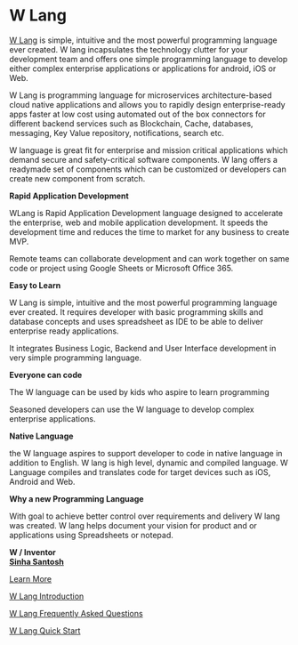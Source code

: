 # W Lang

[W Lang](http://wlang.in) is simple, intuitive and the most powerful programming language ever created.
W lang incapsulates the technology clutter for your development team and offers one simple programming language to develop either complex enterprise applications or applications for android, iOS or Web.

W Lang is programming language for microservices architecture-based cloud native applications and allows you to rapidly design enterprise-ready apps faster at low cost using automated out of the box connectors for different backend services such as Blockchain, Cache, databases, messaging, Key Value repository, notifications, search etc.

W language is great fit for enterprise and mission critical applications which demand secure and safety-critical software components. W lang offers a readymade set of components which can be customized or developers can create new component from scratch.



**Rapid Application Development**

WLang is Rapid Application Development language designed to accelerate the enterprise, web and mobile application development.  It speeds the development time and reduces the time to market for any business to create MVP. 

Remote teams can collaborate development and can work together on same code or project using Google Sheets or Microsoft Office 365.   

  
    
    
****Easy to Learn**** 

W Lang is simple, intuitive and the most powerful programming language ever created. It requires developer with basic programming skills and database concepts and uses spreadsheet as IDE to be able to deliver enterprise ready applications. 

It  integrates Business Logic, Backend and User Interface development in very simple programming language.
  
  

****Everyone can code**** 

The W language can be used by kids who aspire to learn programming 

Seasoned developers can use the W language to develop complex enterprise applications. 
  
****Native Language**** 

the W language aspires to support developer to code in native language in addition to English. 
W lang is high level, dynamic and compiled language. W Language compiles and translates code for target devices such as iOS, Android and Web. 



  
  
****Why a new Programming Language**** 

With goal to achieve better control over requirements and delivery W lang was created. W lang helps document your vision for product and or applications using Spreadsheets or notepad. 

  
  
**W / Inventor**  
**[Sinha Santosh](https://www.linkedin.com/in/infosinha/)**



[Learn More](http://wlang.in)

[W Lang Introduction](https://wlang.in/docs/getting-started/introduction/)

[W Lang Frequently Asked Questions](https://wlang.in/docs/help/faq/)

[W Lang Quick Start](https://wlang.in/docs/getting-started/quick-start/)
